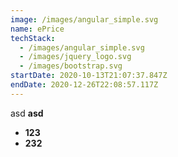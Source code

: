 ```yaml
---
image: /images/angular_simple.svg
name: ePrice
techStack:
  - /images/angular_simple.svg
  - /images/jquery_logo.svg
  - /images/bootstrap.svg
startDate: 2020-10-13T21:07:37.847Z
endDate: 2020-12-26T22:08:57.117Z
---
```

asd **asd**

* **123** 
* **232**